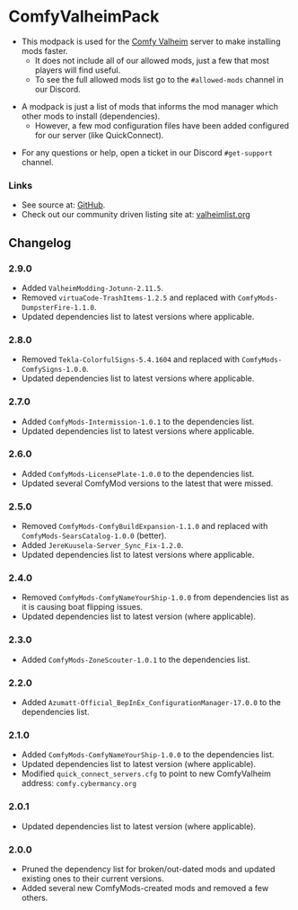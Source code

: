 # ComfyValheimPack

  * This modpack is used for the [Comfy Valheim](https://discord.gg/ameHJz5PFk) server to make installing mods faster.
    * It does not include all of our allowed mods, just a few that most players will find useful.
    * To see the full allowed mods list go to the `#allowed-mods` channel in our Discord.

  - A modpack is just a list of mods that informs the mod manager which other mods to install (dependencies).
    - However, a few mod configuration files have been added configured for our server (like QuickConnect).

  * For any questions or help, open a ticket in our Discord `#get-support` channel.

### Links

  * See source at: [GitHub](https://github.com/redseiko/ComfyMods/tree/main/ComfyValheimModPack).
  * Check out our community driven listing site at: [valheimlist.org](https://valheimlist.org/)

## Changelog

### 2.9.0

  * Added `ValheimModding-Jotunn-2.11.5`.
  * Removed `virtuaCode-TrashItems-1.2.5` and replaced with `ComfyMods-DumpsterFire-1.1.0`.
  * Updated dependencies list to latest versions where applicable.

### 2.8.0

  * Removed `Tekla-ColorfulSigns-5.4.1604` and replaced with `ComfyMods-ComfySigns-1.0.0`.
  * Updated dependencies list to latest versions where applicable.

### 2.7.0

  * Added `ComfyMods-Intermission-1.0.1` to the dependencies list.
  * Updated dependencies list to latest versions where applicable.

### 2.6.0

  * Added `ComfyMods-LicensePlate-1.0.0` to the dependencies list.
  * Updated several ComfyMod versions to the latest that were missed.

### 2.5.0

  * Removed `ComfyMods-ComfyBuildExpansion-1.1.0` and replaced with `ComfyMods-SearsCatalog-1.0.0` (better).
  * Added `JereKuusela-Server_Sync_Fix-1.2.0`.
  * Updated dependencies list to latest versions where applicable.

### 2.4.0

  * Removed `ComfyMods-ComfyNameYourShip-1.0.0` from dependencies list as it is causing boat flipping issues.
  * Updated dependencies list to latest version (where applicable).

### 2.3.0

  * Added `ComfyMods-ZoneScouter-1.0.1` to the dependencies list.

### 2.2.0

  * Added `Azumatt-Official_BepInEx_ConfigurationManager-17.0.0` to the dependencies list.

### 2.1.0

  * Added `ComfyMods-ComfyNameYourShip-1.0.0` to the dependencies list.
  * Updated dependencies list to latest version (where applicable).
  * Modified `quick_connect_servers.cfg` to point to new ComfyValheim address: `comfy.cybermancy.org`

### 2.0.1

  * Updated dependencies list to latest version (where applicable).

### 2.0.0

  * Pruned the dependency list for broken/out-dated mods and updated existing ones to their current versions.
  * Added several new ComfyMods-created mods and removed a few others.